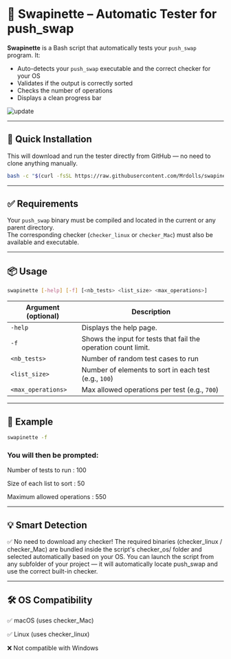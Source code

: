 # 🧪 Swapinette – Automatic Tester for push_swap

**Swapinette** is a Bash script that automatically tests your `push_swap` program. It:
- Auto-detects your `push_swap` executable and the correct checker for your OS
- Validates if the output is correctly sorted
- Checks the number of operations
- Displays a clean progress bar

![update](https://github.com/user-attachments/assets/f0d78fda-f080-44da-802c-cf4411b4a30c)


---

## 🚀 Quick Installation
This will download and run the tester directly from GitHub — no need to clone anything manually.
```bash
bash -c "$(curl -fsSL https://raw.githubusercontent.com/Mrdolls/swapinette/refs/heads/main/install.sh)"
```

---

## ✅ Requirements  
Your `push_swap` binary must be compiled and located in the current or any parent directory.  
The corresponding checker (`checker_linux` or `checker_Mac`) must also be available and executable.

---

## 📦 Usage
```bash
swapinette [-help] [-f] [<nb_tests> <list_size> <max_operations>]
```
| Argument (optional) | Description                                                    |
| ------------------  | ---------------------------------------------------------------|
| `-help`             | Displays the help page.                                        |
| `-f`                | Shows the input for tests that fail the operation count limit. |
| `<nb_tests>`        | Number of random test cases to run                             |
| `<list_size>`       | Number of elements to sort in each test (e.g., `100`)          |
| `<max_operations>`  | Max allowed operations per test (e.g., `700`)                  |

---

## 🧾 Example
```bash
swapinette -f
```
### You will then be prompted:

Number of tests to run        : 100

Size of each list to sort     : 50

Maximum allowed operations    : 550

---

## 💡 Smart Detection

✅ No need to download any checker!
The required binaries (checker_linux / checker_Mac) are bundled inside the script's checker_os/ folder and selected automatically based on your OS.
You can launch the script from any subfolder of your project — it will automatically locate push_swap and use the correct built-in checker.

---

## 🛠 OS Compatibility

✅ macOS (uses checker_Mac)

✅ Linux (uses checker_linux)

❌ Not compatible with Windows
